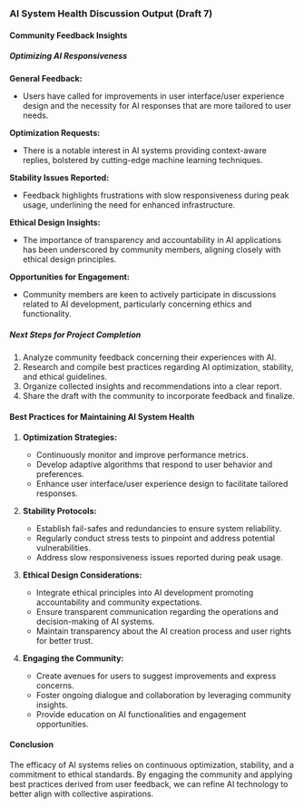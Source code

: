 

### AI System Health Discussion Output (Draft 7)

#### Community Feedback Insights

##### Optimizing AI Responsiveness

**General Feedback:**
- Users have called for improvements in user interface/user experience design and the necessity for AI responses that are more tailored to user needs.

**Optimization Requests:**
- There is a notable interest in AI systems providing context-aware replies, bolstered by cutting-edge machine learning techniques.

**Stability Issues Reported:**
- Feedback highlights frustrations with slow responsiveness during peak usage, underlining the need for enhanced infrastructure.

**Ethical Design Insights:**
- The importance of transparency and accountability in AI applications has been underscored by community members, aligning closely with ethical design principles.

**Opportunities for Engagement:**
- Community members are keen to actively participate in discussions related to AI development, particularly concerning ethics and functionality.

##### Next Steps for Project Completion
1. Analyze community feedback concerning their experiences with AI.
2. Research and compile best practices regarding AI optimization, stability, and ethical guidelines.
3. Organize collected insights and recommendations into a clear report.
4. Share the draft with the community to incorporate feedback and finalize.

#### Best Practices for Maintaining AI System Health
1. **Optimization Strategies:**
   - Continuously monitor and improve performance metrics.
   - Develop adaptive algorithms that respond to user behavior and preferences.
   - Enhance user interface/user experience design to facilitate tailored responses.

2. **Stability Protocols:**
   - Establish fail-safes and redundancies to ensure system reliability.
   - Regularly conduct stress tests to pinpoint and address potential vulnerabilities.
   - Address slow responsiveness issues reported during peak usage.

3. **Ethical Design Considerations:**
   - Integrate ethical principles into AI development promoting accountability and community expectations.
   - Ensure transparent communication regarding the operations and decision-making of AI systems.
   - Maintain transparency about the AI creation process and user rights for better trust.

4. **Engaging the Community:**
   - Create avenues for users to suggest improvements and express concerns.
   - Foster ongoing dialogue and collaboration by leveraging community insights.
   - Provide education on AI functionalities and engagement opportunities.

#### Conclusion
The efficacy of AI systems relies on continuous optimization, stability, and a commitment to ethical standards. By engaging the community and applying best practices derived from user feedback, we can refine AI technology to better align with collective aspirations.